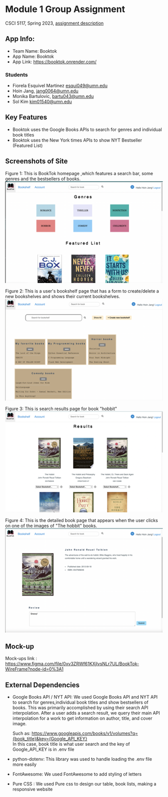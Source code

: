 # Module 1 Group Assignment

CSCI 5117, Spring 2023, [assignment description](https://canvas.umn.edu/courses/355584/pages/project-1)

## App Info:

* Team Name: Booktok
* App Name: Booktok
* App Link: <https://booktok.onrender.com/> 


### Students

* Fiorela Esquivel Martinez esqui049@umn.edu
* Hoin Jang, jang0064@umn.edu
* Monika Bartulovic, bartu043@umn.edu
* Sol Kim kim01540@umn.edu


## Key Features

* Booktok uses the Google Books APIs to search for genres and individual book titles
* Booktok uses the New York times APIs to show NYT Bestseller (Featured List)


## Screenshots of Site
Figure 1: This is BookTok homepage ,which features a search bar, some genres and the bestsellers of books. 
<img src = "static/images/MainPage.png">

Figure 2: This is a user's bookshelf page that has a form to create/delete a new bookshelves and shows their current bookshelves.
<img src = "static/images/Bookshelf.png">

Figure 3: This is search results page for book "hobbit"
<img src = "static/images/SearchBook.png">

Figure 4: This is the detailed book page that appears when the user clicks on one of the images of "The hobbit" books.
<img src = "static/images/BookDetailed.png">


## Mock-up 
Mock-ups link : <https://www.figma.com/file/0xv3ZRWf61KXjlvsNLr7UL/BookTok-WireFrame?node-id=0%3A1>
## External Dependencies


* Google Books API / NYT API: We used Google Books API and NYT API to search for genres,individual book titles and show bestsellers of books. This was primarily accomplished by using their search API interpolation. After a user adds a search result, we query their main API interpolation for a work to get information on author, title, and cover image. 

  Such as: <https://www.googleapis.com/books/v1/volumes?q={book_title}&key={Google_API_KEY}><br>
  In this case, book title is what user search and the key of Google_API_KEY is in .env file

* python-dotenv: This library was used to handle loading the .env file more easily

* FontAwesome: We used FontAwesome to add styling of letters

* Pure CSS : We used Pure css to design our table, book lists, making a responsive website
